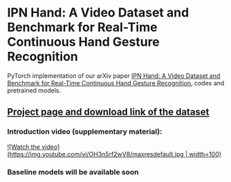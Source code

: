 # IPN Hand: A Video Dataset and Benchmark for Real-Time Continuous Hand Gesture Recognition

PyTorch implementation of our arXiv paper [IPN Hand: A Video Dataset and Benchmark for Real-Time Continuous Hand Gesture Recognition](https://arxiv.org/abs/2005.02134), codes and pretrained models.

## [Project page and download link of the dataset](https://gibranbenitez.github.io/IPN_Hand/)

### Introduction video (supplementary material):
[![Watch the video](https://img.youtube.com/vi/OH3n5rf2wV8/maxresdefault.jpg | width=100)](https://youtu.be/OH3n5rf2wV8)


### Baseline models will be available soon
